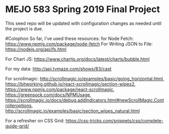 # MEJO 583 Spring 2019 Final Project

This seed repo will be updated with configuration changes as needed until the project is due.


#Colophon 
So far, I've used these resources:
for Node Fetch: https://www.npmjs.com/package/node-fetch
For Writing JSON to File: https://nodejs.org/api/fs.html

For Chart JS: 
https://www.chartjs.org/docs/latest/charts/bubble.html

For my data:
http://api.tvmaze.com/shows/83/cast

For scrollmagic:
http://scrollmagic.io/examples/basic/going_horizontal.html, 
https://bitworking.github.io/react-scrollmagic/section-wipes2, 
https://www.npmjs.com/package/react-scrollmagic, 
https://greensock.com/docs/NPMUsage, 
https://scrollmagic.io/docs/debug.addIndicators.html#newScrollMagic.Controlleroptions, 
http://scrollmagic.io/examples/basic/section_wipes_natural.html

For a refresher on CSS Grid:
https://css-tricks.com/snippets/css/complete-guide-grid/